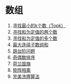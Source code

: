 # 数组
  
1. [寻找最小的k个数（Topk）](https://github.com/rainbowda/learning-algorithm/tree/master/src/main/java/com/learningAlgorithm/topK)
2. [寻找和为定值的两个数]()
3. [寻找和为定值的多个数]()
4. [最大连续子数组和]()
5. [跳台阶问题]()
6. [奇偶数排序]()
7. [荷兰国旗]()
8. [矩阵相乘]()
9. [完美洗牌算法]()